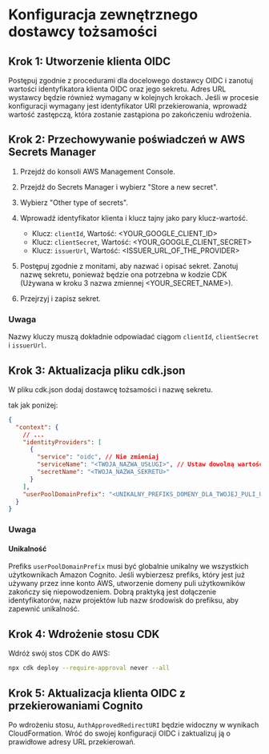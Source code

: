 # Konfiguracja zewnętrznego dostawcy tożsamości

## Krok 1: Utworzenie klienta OIDC

Postępuj zgodnie z procedurami dla docelowego dostawcy OIDC i zanotuj wartości identyfikatora klienta OIDC oraz jego sekretu. Adres URL wystawcy będzie również wymagany w kolejnych krokach. Jeśli w procesie konfiguracji wymagany jest identyfikator URI przekierowania, wprowadź wartość zastępczą, która zostanie zastąpiona po zakończeniu wdrożenia.

## Krok 2: Przechowywanie poświadczeń w AWS Secrets Manager

1. Przejdź do konsoli AWS Management Console.
2. Przejdź do Secrets Manager i wybierz "Store a new secret".
3. Wybierz "Other type of secrets".
4. Wprowadź identyfikator klienta i klucz tajny jako pary klucz-wartość.

   - Klucz: `clientId`, Wartość: <YOUR_GOOGLE_CLIENT_ID>
   - Klucz: `clientSecret`, Wartość: <YOUR_GOOGLE_CLIENT_SECRET>
   - Klucz: `issuerUrl`, Wartość: <ISSUER_URL_OF_THE_PROVIDER>

5. Postępuj zgodnie z monitami, aby nazwać i opisać sekret. Zanotuj nazwę sekretu, ponieważ będzie ona potrzebna w kodzie CDK (Używana w kroku 3 nazwa zmiennej <YOUR_SECRET_NAME>).
6. Przejrzyj i zapisz sekret.

### Uwaga

Nazwy kluczy muszą dokładnie odpowiadać ciągom `clientId`, `clientSecret` i `issuerUrl`.

## Krok 3: Aktualizacja pliku cdk.json

W pliku cdk.json dodaj dostawcę tożsamości i nazwę sekretu.

tak jak poniżej:

```json
{
  "context": {
    // ...
    "identityProviders": [
      {
        "service": "oidc", // Nie zmieniaj
        "serviceName": "<TWOJA_NAZWA_USŁUGI>", // Ustaw dowolną wartość
        "secretName": "<TWOJA_NAZWA_SEKRETU>"
      }
    ],
    "userPoolDomainPrefix": "<UNIKALNY_PREFIKS_DOMENY_DLA_TWOJEJ_PULI_UŻYTKOWNIKÓW>"
  }
}
```

### Uwaga

#### Unikalność

Prefiks `userPoolDomainPrefix` musi być globalnie unikalny we wszystkich użytkownikach Amazon Cognito. Jeśli wybierzesz prefiks, który jest już używany przez inne konto AWS, utworzenie domeny puli użytkowników zakończy się niepowodzeniem. Dobrą praktyką jest dołączenie identyfikatorów, nazw projektów lub nazw środowisk do prefiksu, aby zapewnić unikalność.

## Krok 4: Wdrożenie stosu CDK

Wdróż swój stos CDK do AWS:

```sh
npx cdk deploy --require-approval never --all
```

## Krok 5: Aktualizacja klienta OIDC z przekierowaniami Cognito

Po wdrożeniu stosu, `AuthApprovedRedirectURI` będzie widoczny w wynikach CloudFormation. Wróć do swojej konfiguracji OIDC i zaktualizuj ją o prawidłowe adresy URL przekierowań.